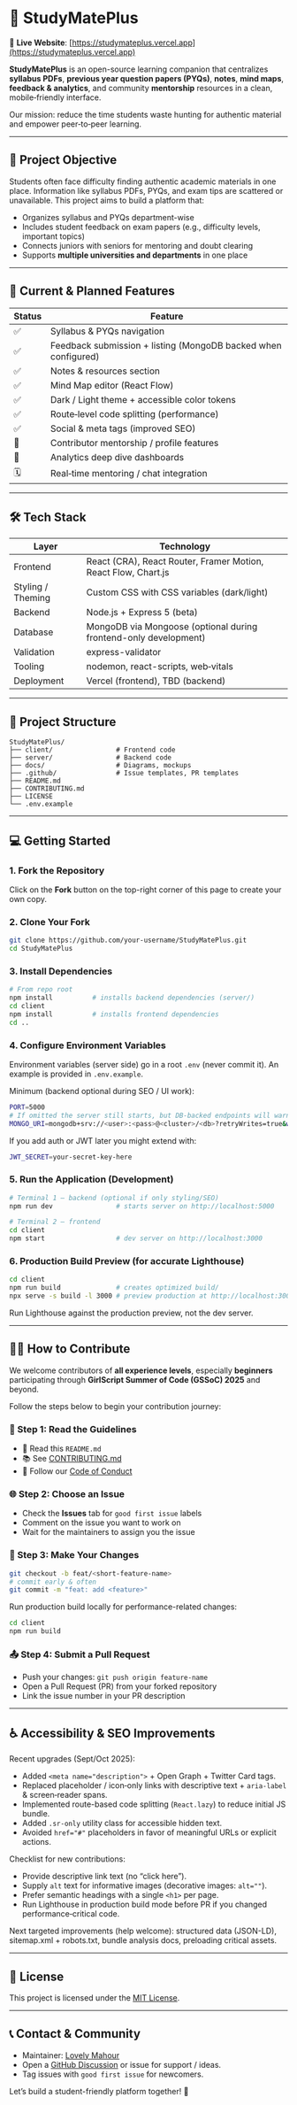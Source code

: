 # 📘 StudyMatePlus

🔗 **Live Website**: [https://studymateplus.vercel.app](https://studymateplus.vercel.app)

**StudyMatePlus** is an open-source learning companion that centralizes **syllabus PDFs**, **previous year question papers (PYQs)**, **notes**, **mind maps**, **feedback & analytics**, and community **mentorship** resources in a clean, mobile‑friendly interface.

Our mission: reduce the time students waste hunting for authentic material and empower peer‑to‑peer learning.

---

## 🎯 Project Objective

Students often face difficulty finding authentic academic materials in one place. Information like syllabus PDFs, PYQs, and exam tips are scattered or unavailable. This project aims to build a platform that:

* Organizes syllabus and PYQs department-wise
* Includes student feedback on exam papers (e.g., difficulty levels, important topics)
* Connects juniors with seniors for mentoring and doubt clearing
* Supports **multiple universities and departments** in one place

---

## 🌟 Current & Planned Features

| Status | Feature |
| ------ | ------- |
| ✅ | Syllabus & PYQs navigation |
| ✅ | Feedback submission + listing (MongoDB backed when configured) |
| ✅ | Notes & resources section |
| ✅ | Mind Map editor (React Flow) |
| ✅ | Dark / Light theme + accessible color tokens |
| ✅ | Route‑level code splitting (performance) |
| ✅ | Social & meta tags (improved SEO) |
| 🚧 | Contributor mentorship / profile features |
| 🚧 | Analytics deep dive dashboards |
| 🗓️ | Real‑time mentoring / chat integration |

---

## 🛠️ Tech Stack

| Layer | Technology |
| ----- | ---------- |
| Frontend | React (CRA), React Router, Framer Motion, React Flow, Chart.js |
| Styling / Theming | Custom CSS with CSS variables (dark/light) |
| Backend | Node.js + Express 5 (beta) |
| Database | MongoDB via Mongoose (optional during frontend-only development) |
| Validation | express-validator |
| Tooling | nodemon, react-scripts, web‑vitals |
| Deployment | Vercel (frontend), TBD (backend) |

---

## 📁 Project Structure

```
StudyMatePlus/
├── client/                # Frontend code
├── server/                # Backend code
├── docs/                  # Diagrams, mockups
├── .github/               # Issue templates, PR templates
├── README.md
├── CONTRIBUTING.md
├── LICENSE
└── .env.example
```

---

## 💻 Getting Started

### 1. Fork the Repository

Click on the **Fork** button on the top-right corner of this page to create your own copy.

### 2. Clone Your Fork

```bash
git clone https://github.com/your-username/StudyMatePlus.git
cd StudyMatePlus
```

### 3. Install Dependencies

```bash
# From repo root
npm install          # installs backend dependencies (server/)
cd client
npm install          # installs frontend dependencies
cd ..
```

### 4. Configure Environment Variables

Environment variables (server side) go in a root `.env` (never commit it). An example is provided in `.env.example`.

Minimum (backend optional during SEO / UI work):
```bash
PORT=5000
# If omitted the server still starts, but DB-backed endpoints will warn & skip persistence.
MONGO_URI=mongodb+srv://<user>:<pass>@<cluster>/<db>?retryWrites=true&w=majority
```
If you add auth or JWT later you might extend with:
```bash
JWT_SECRET=your-secret-key-here
```

### 5. Run the Application (Development)

```bash
# Terminal 1 – backend (optional if only styling/SEO)
npm run dev                # starts server on http://localhost:5000

# Terminal 2 – frontend
cd client
npm start                  # dev server on http://localhost:3000
```

### 6. Production Build Preview (for accurate Lighthouse)
```bash
cd client
npm run build              # creates optimized build/
npx serve -s build -l 3000 # preview production at http://localhost:3000
```
Run Lighthouse against the production preview, not the dev server.

---

## 🧑‍💻 How to Contribute

We welcome contributors of **all experience levels**, especially **beginners** participating through **GirlScript Summer of Code (GSSoC) 2025** and beyond.

Follow the steps below to begin your contribution journey:

### 📄 Step 1: Read the Guidelines

* 📘 Read this `README.md`
* 📚 See [CONTRIBUTING.md](./CONTRIBUTING.md)
* 🤝 Follow our [Code of Conduct](./CODE_OF_CONDUCT.md)

### 🌐 Step 2: Choose an Issue

* Check the **Issues** tab for `good first issue` labels
* Comment on the issue you want to work on
* Wait for the maintainers to assign you the issue

### 🔧 Step 3: Make Your Changes

```bash
git checkout -b feat/<short-feature-name>
# commit early & often
git commit -m "feat: add <feature>"
```
Run production build locally for performance-related changes:
```bash
cd client
npm run build
```

### 📤 Step 4: Submit a Pull Request

* Push your changes: `git push origin feature-name`
* Open a Pull Request (PR) from your forked repository
* Link the issue number in your PR description

---

## ♿ Accessibility & SEO Improvements

Recent upgrades (Sept/Oct 2025):
* Added `<meta name="description">` + Open Graph + Twitter Card tags.
* Replaced placeholder / icon‑only links with descriptive text + `aria-label` & screen‑reader spans.
* Implemented route-based code splitting (`React.lazy`) to reduce initial JS bundle.
* Added `.sr-only` utility class for accessible hidden text.
* Avoided `href="#"` placeholders in favor of meaningful URLs or explicit actions.

Checklist for new contributions:
* Provide descriptive link text (no “click here”).
* Supply `alt` text for informative images (decorative images: `alt=""`).
* Prefer semantic headings with a single `<h1>` per page.
* Run Lighthouse in production build mode before PR if you changed performance‑critical code.

Next targeted improvements (help welcome): structured data (JSON-LD), sitemap.xml + robots.txt, bundle analysis docs, preloading critical assets.

---

## 📜 License

This project is licensed under the [MIT License](./LICENSE).

---

## 📞 Contact & Community

* Maintainer: [Lovely Mahour](https://www.linkedin.com/in/lovely-mahour-992316265/)
* Open a [GitHub Discussion](./discussions) or issue for support / ideas.
* Tag issues with `good first issue` for newcomers.

Let’s build a student-friendly platform together! 🚀
